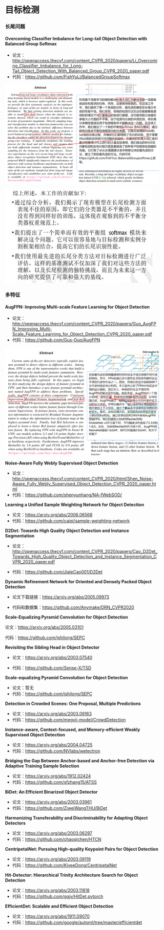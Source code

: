 # 目标检测

### **长尾问题**

#### Overcoming Classifier Imbalance for Long-tail Object Detection with Balanced Group Softmax

- 论文：http://openaccess.thecvf.com/content_CVPR_2020/papers/Li_Overcoming_Classifier_Imbalance_for_Long-Tail_Object_Detection_With_Balanced_Group_CVPR_2020_paper.pdf
- 代码：https://github.com/FishYuLi/BalancedGroupSoftmax

![image-20210221123321979](img\image-20210221123321979.png)

![image-20210221142734301](img\image-20210221142734301.png)



### **多特征**

#### AugFPN: Improving Multi-scale Feature Learning for Object Detection

- 论文：http://openaccess.thecvf.com/content_CVPR_2020/papers/Guo_AugFPN_Improving_Multi-Scale_Feature_Learning_for_Object_Detection_CVPR_2020_paper.pdf 
- 代码：https://github.com/Gus-Guo/AugFPN

![image-20210221145230413](img\image-20210221145230413.png)









**Noise-Aware Fully Webly Supervised Object Detection**

- 论文：http://openaccess.thecvf.com/content_CVPR_2020/html/Shen_Noise-Aware_Fully_Webly_Supervised_Object_Detection_CVPR_2020_paper.html
- 代码：https://github.com/shenyunhang/NA-fWebSOD/

**Learning a Unified Sample Weighting Network for Object Detection**

- 论文：https://arxiv.org/abs/2006.06568
- 代码：https://github.com/caiqi/sample-weighting-network

**D2Det: Towards High Quality Object Detection and Instance Segmentation**

- 论文：http://openaccess.thecvf.com/content_CVPR_2020/papers/Cao_D2Det_Towards_High_Quality_Object_Detection_and_Instance_Segmentation_CVPR_2020_paper.pdf

- 代码：https://github.com/JialeCao001/D2Det

**Dynamic Refinement Network for Oriented and Densely Packed Object Detection**

- 论文下载链接：https://arxiv.org/abs/2005.09973

- 代码和数据集：https://github.com/Anymake/DRN_CVPR2020

**Scale-Equalizing Pyramid Convolution for Object Detection**

论文：https://arxiv.org/abs/2005.03101

代码：https://github.com/jshilong/SEPC

**Revisiting the Sibling Head in Object Detector**

- 论文：https://arxiv.org/abs/2003.07540

- 代码：https://github.com/Sense-X/TSD 

**Scale-equalizing Pyramid Convolution for Object Detection**

- 论文：暂无
- 代码：https://github.com/jshilong/SEPC 

**Detection in Crowded Scenes: One Proposal, Multiple Predictions**

- 论文：https://arxiv.org/abs/2003.09163
- 代码：https://github.com/megvii-model/CrowdDetection

**Instance-aware, Context-focused, and Memory-efficient Weakly Supervised Object Detection**

- 论文：https://arxiv.org/abs/2004.04725
- 代码：https://github.com/NVlabs/wetectron

**Bridging the Gap Between Anchor-based and Anchor-free Detection via Adaptive Training Sample Selection**

- 论文：https://arxiv.org/abs/1912.02424 
- 代码：https://github.com/sfzhang15/ATSS

**BiDet: An Efficient Binarized Object Detector**

- 论文：https://arxiv.org/abs/2003.03961 
- 代码：https://github.com/ZiweiWangTHU/BiDet

**Harmonizing Transferability and Discriminability for Adapting Object Detectors**

- 论文：https://arxiv.org/abs/2003.06297
- 代码：https://github.com/chaoqichen/HTCN

**CentripetalNet: Pursuing High-quality Keypoint Pairs for Object Detection**

- 论文：https://arxiv.org/abs/2003.09119
- 代码：https://github.com/KiveeDong/CentripetalNet

**Hit-Detector: Hierarchical Trinity Architecture Search for Object Detection**

- 论文：https://arxiv.org/abs/2003.11818
- 代码：https://github.com/ggjy/HitDet.pytorch

**EfficientDet: Scalable and Efficient Object Detection**

- 论文：https://arxiv.org/abs/1911.09070
- 代码：https://github.com/google/automl/tree/master/efficientdet 

<a name="3D-Object-Detection"></a>